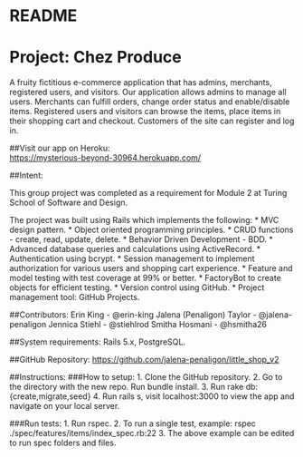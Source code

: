 # README
# Project: Chez Produce

A fruity fictitious e-commerce application that has admins, merchants, registered users, and visitors. Our application allows admins to manage all users.
Merchants can fulfill orders, change order status and enable/disable items.  Registered users and visitors can browse the items, place items in their shopping cart and checkout.
Customers of the site can register and log in.

##Visit our app on Heroku:  
https://mysterious-beyond-30964.herokuapp.com/

##Intent:  

This group project was completed as a requirement for Module 2 at Turing School of Software and Design.

  The project was built using Rails which implements the following:
    * MVC design pattern.
    * Object oriented programming principles.
    * CRUD functions - create, read, update, delete.
    * Behavior Driven Development - BDD.
    * Advanced database queries and calculations using ActiveRecord.
    * Authentication using bcrypt.
    * Session management to implement authorization for various users and shopping cart experience.
    * Feature and model testing with test coverage at 99% or better.
    * FactoryBot to create objects for efficient testing.
    * Version control using GitHub.
    * Project management tool: GitHub Projects.

##Contributors:
              Erin King - @erin-king
              Jalena (Penaligon) Taylor - @jalena-penaligon
              Jennica Stiehl - @stiehlrod
              Smitha Hosmani - @hsmitha26

##System requirements:
Rails 5.x, PostgreSQL.

##GitHub Repository:
https://github.com/jalena-penaligon/little_shop_v2

##Instructions:
  ###How to setup:
      1. Clone the GitHub repository.
      2. Go to the directory with the new repo.  Run bundle install.
      3. Run rake db:{create,migrate,seed}
      4. Run rails s, visit localhost:3000 to view the app and navigate on your local server.

  ###Run tests:
        1. Run rspec.
        2. To run a single test, example: rspec ./spec/features/items/index_spec.rb:22
        3. The above example can be edited to run spec folders and files.
